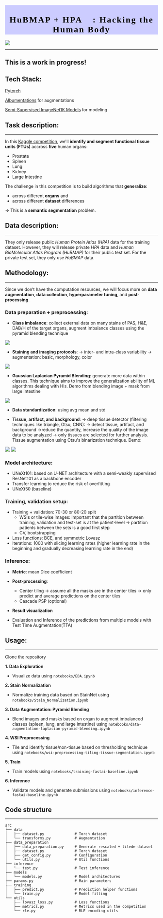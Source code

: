 <h1 style="font-family: Verdana; font-size: 28px; font-style: normal; font-weight: bold; text-decoration: none; text-transform: none; letter-spacing: 3px; background-color: #CCCCFF; color: black;"><center><br>HuBMAP + HPA 👀: Hacking the Human Body</center></h1>

![](https://drive.google.com/uc?id=1pbIvjTlhGywfhiMTqcsdOB5LSHlklM90)

---
This is a work in progress!
---
## Tech Stack: 
[Pytorch](https://pytorch.org/)

[Albumentations](https://albumentations.ai/docs/) for augmentations

[Semi-Supervised ImageNet1K Models](https://github.com/facebookresearch/semi-supervised-ImageNet1K-models/blob/master/hubconf.py) for modeling

## Task description:

---

In this [Kaggle competition](https://www.kaggle.com/competitions/hubmap-organ-segmentation), we'll **identify and segment functional tissue units (FTUs)** accross **five** human organs:

* Prostate
* Spleen
* Lung
* Kidney
* Large Intestine

The challenge in this competition is to build algorithms that **generalize**:
* across different **organs** and
* across different **dataset** differences

=> This is a **semantic segmentation** problem.

## Data description:

---

They only release public *Human Protein Atlas (HPA)* data for the training dataset. However, they will release private *HPA* data and *Human BioMolecular Atlas Program (HuBMAP)* for their public test set. For the private test set, they only use *HuBMAP* data.

## Methodology:

---

Since we don’t have the computation resources, we will focus more on **data augmentation**, **data collection**, **hyperparameter tuning**, and **post-processing**.


### Data preparation + preprocessing:

* **Class imbalance**: collect external data on many stains of PAS, H&E, DAB/H of the target organs, augment imbalance classes using the pyramid blending technique

<img src='imgs/organ_distribution.png'>

* **Staining and imaging protocols**: -> inter- and intra-class variability -> augmentation: basic, morphology, color 

<img src='imgs/inter_intra_variability.png'>

* **Gaussian Laplacian Pyramid Blending**: generate more data within classes. This technique aims to improve the generalization ability of ML algorithms dealing with HIs. Demo from blending image + mask from large intestine

<img src='imgs/li_blending.png'>

* **Data standardization**: using avg mean and std

* **Tissue, artifact, and background**: -> deep tissue detector (filtering techniques like triangle, Otsu, CNN): -> detect tissue, artifact, and background ->reduce the quantity, increase the quality of the image data to be analyzed -> only tissues are selected for further analysis. Tissue augmentation using Otsu's binarization technique. Demo:

<img src='imgs/color_histogram_original_img.png'>

<img src='imgs/otsu_thresholded_img.png'>

### Model architecture:
* UNeXt101: based on U-NET architecture with a semi-weakly supervised ResNet101 as a backbone encoder
* Transfer learning to reduce the risk of overfitting
* UNeXt50 (baseline)

### Training, validation setup:
* Training + validation: 70-30 or 80-20 split
  * WSIs or tile-wise images: important that the partition between training, validation and test-set is at the patient-level -> partition patients between the sets is a good first step
  * CV, bootstrapping
* Loss functions: BCE, and symmetric Lovasz
* Iterations: 1000 with slicing learning rates (higher learning rate in the beginning and gradually decreasing learning rate in the end)

### Inference:
* **Metric**: mean Dice coefficient
* **Post-processing**:
  * Center tiling -> assume all the masks are in the center tiles -> only predict and average predictions on the center tiles
  * Cascade PSP (optional)
* **Result visualization**

* Evaluation and Inference of the predictions from multiple models with Test Time Augmentation(TTA)

## Usage:

---

Clone the repository

**1. Data Exploration**

  * Visualize data using `notebooks/EDA.ipynb`

**2. Stain Normalization**

  * Normalize training data based on StainNet using `notebooks/Stain_Normalization.ipynb`
  
**3. Data Augmentation: Pyramid Blending**

  * Blend images and masks based on organ to augment imbalanced classes (spleen, lung, and large intestine) using `notebooks/data-augmentation-laplacian-pyramid-blending.ipynb`
  
**4. WSI Preprocessing**
  * Tile and identify tissue/non-tissue based on thresholding technique using `notebooks/wsi-preprocessing-tiling-tissue-segmentation.ipynb`

**5. Train**

  * Train models using `notebooks/training-fastai-baseline.ipynb`

**6. Inference**

  * Validate models and generate submissions using `notebooks/inference-fastai-baseline.ipynb`

## Code structure

---

```
src
├── data
│   ├── dataset.py              # Torch dataset
│   └── transforms.py           # Augmentation
├── data_preparation
│   ├── data_preparation.py     # Generate rescaled + tilede dataset
│   ├── dataset.py              # Torch dataset
│   ├── get_config.py           # Configuration
│   └── utils.py                # Util functions
├── inference
│   └── test.py                 # Test inference
├── models
│   └── models.py               # Model architectures
├── params.py                   # Main parameters
├── training
│   ├── predict.py              # Prediction helper functions
│   └── train.py                # Model fitting
└── utils
    ├── lovasz_loss.py          # Loss functions
    ├── metrics.py              # Metrics used in the competition
    └── rle.py                  # RLE encoding utils
```
